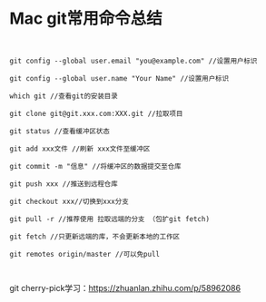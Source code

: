 

# Mac git常用命令总结



```


git config --global user.email "you@example.com" //设置用户标识

git config --global user.name "Your Name" //设置用户标识

which git //查看git的安装目录

git clone git@git.xxx.com:XXX.git //拉取项目

git status //查看缓冲区状态

git add xxx文件 //刷新 xxx文件至缓冲区

git commit -m "信息" //将缓冲区的数据提交至仓库

git push xxx //推送到远程仓库

git checkout xxx//切换到xxx分支

git pull -r //推荐使用 拉取远端的分支 （包扩git fetch)

git fetch //只更新远端的库，不会更新本地的工作区

git remotes origin/master //可以免pull



```

git cherry-pick学习：https://zhuanlan.zhihu.com/p/58962086

